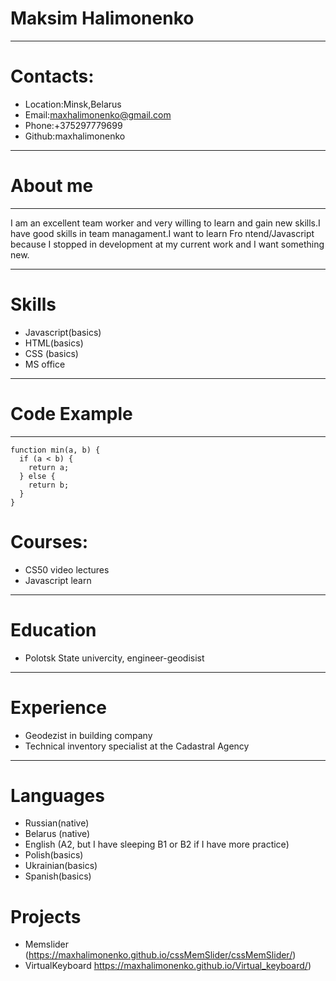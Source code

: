 # Maksim Halimonenko
***
# Contacts:
+ Location:Minsk,Belarus
+ Email:maxhalimonenko@gmail.com
+ Phone:+375297779699
+ Github:maxhalimonenko
***
# About me
***
I am an excellent team worker and very willing to learn and gain new skills.I have good skills in team managament.I want to learn Fro
ntend/Javascript because I stopped in development at my current work and I want something new.
***
# Skills
+ Javascript(basics)
+ HTML(basics)
+ CSS (basics)
+ MS office
***
# Code Example
***
```
function min(a, b) {
  if (a < b) {
    return a;
  } else {
    return b;
  }
}
```
# Courses:
+ CS50 video lectures
+ Javascript learn
***
# Education
+ Polotsk State univercity, engineer-geodisist
***
# Experience
+ Geodezist in building company
+ Technical inventory specialist at the Сadastral Аgency
***
# Languages
+ Russian(native)
+ Belarus (native)
+ English (A2, but I have sleeping B1 or B2 if I have more practice)
+ Polish(basics)
+ Ukrainian(basics)
+ Spanish(basics)

# Projects
+ Memslider (https://maxhalimonenko.github.io/cssMemSlider/cssMemSlider/)
+ VirtualKeyboard https://maxhalimonenko.github.io/Virtual_keyboard/)